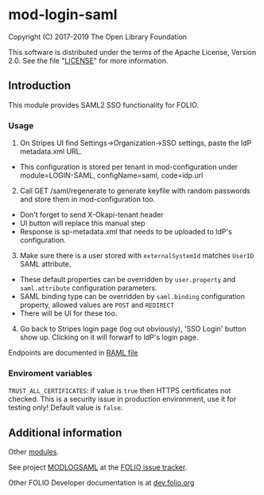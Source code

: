 # mod-login-saml

Copyright (C) 2017-2019 The Open Library Foundation

This software is distributed under the terms of the Apache License,
Version 2.0. See the file "[LICENSE](LICENSE)" for more information.

## Introduction

This module provides SAML2 SSO functionality for FOLIO.

### Usage

1. On Stripes UI find Settings->Organization->SSO settings, paste the IdP metadata.xml URL.
  - This configuration is stored per tenant in mod-configuration under module=LOGIN-SAML, configName=saml, code=idp.url
2. Call GET /saml/regenerate to generate keyfile with random passwords and store them in mod-configuration too.
  - Don't forget to send X-Okapi-tenant header
  - UI button will replace this manual step
  - Response is sp-metadata.xml that needs to be uploaded to IdP's configuration.
3. Make sure there is a user stored with `externalSystemId` matches `UserID` SAML attribute.
  - These default properties can be overridden by `user.property` and `saml.attribute` configuration parameters.
  - SAML binding type can be overridden by `saml.binding` configuration property, allowed values are `POST` and `REDIRECT`
  - There will be UI for these too.
4. Go back to Stripes login page (log out obviously), 'SSO Login' button show up. Clicking on it will forwarf to IdP's login page.

Endpoints are documented in [RAML file](ramls/saml-login.raml)

### Enviroment variables

`TRUST_ALL_CERTIFICATES`: if value is `true` then HTTPS certificates not checked. This is a security issue in
production environment, use it for testing only! Default value is `false`.



## Additional information

Other [modules](https://dev.folio.org/source-code/#server-side).

See project [MODLOGSAML](https://issues.folio.org/browse/MODLOGSAML)
at the [FOLIO issue tracker](https://dev.folio.org/guidelines/issue-tracker/).

Other FOLIO Developer documentation is at [dev.folio.org](https://dev.folio.org/)
